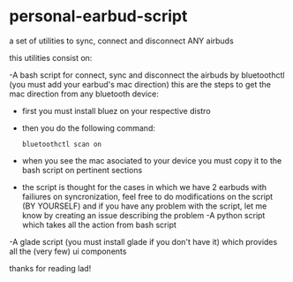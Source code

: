 # personal-earbud-script
a set of utilities to sync, connect and disconnect ANY airbuds

this utilities consist on:

-A bash script for connect, sync and disconnect the airbuds by bluetoothctl (you must add your earbud's mac direction)
    this are the steps to get the mac direction from any bluetooth device:
    
* first you must install bluez on your respective distro
* then you do the following command:


        
      bluetoothctl scan on


* when you see the mac asociated to your device you must copy it to the bash script on pertinent sections
  
* the script is thought for the cases in which we have 2 earbuds with failiures on syncronization, feel free to do modifications on the script (BY YOURSELF) and if you have any problem with the script, let me know by creating an issue describing the problem 
-A python script which takes all the action from bash script

-A glade script (you must install glade if you don't have it) which provides all the (very few) ui components

thanks for reading lad!
